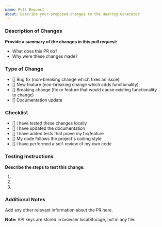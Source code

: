 ```yaml
---
name: Pull Request
about: Describe your proposed changes to the Hashtag Generator
---
```


### Description of Changes

**Provide a summary of the changes in this pull request:**

- What does this PR do?
- Why were these changes made?

### Type of Change

- [] Bug fix (non-breaking change which fixes an issue)
- [] New feature (non-breaking change which adds functionality)
- [] Breaking change (fix or feature that would cause existing functionality to change)
- [] Documentation update

### Checklist

- [] I have tested these changes locally
- [] I have updated the documentation
- [] I have added tests that prove my fix/feature
- [] My code follows the project's coding style
- [] I have performed a self-review of my own code

### Testing Instructions

**Describe the steps to test this change:**

1.
2.
3.

### Additional Notes

Add any other relevant information about the PR here.

**Note:** API keys are stored in browser localStorage, not in any file.
